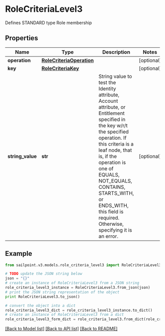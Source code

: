 # RoleCriteriaLevel3

Defines STANDARD type Role membership

## Properties

Name | Type | Description | Notes
------------ | ------------- | ------------- | -------------
**operation** | [**RoleCriteriaOperation**](RoleCriteriaOperation.md) |  | [optional] 
**key** | [**RoleCriteriaKey**](RoleCriteriaKey.md) |  | [optional] 
**string_value** | **str** | String value to test the Identity attribute, Account attribute, or Entitlement specified in the key w/r/t the specified operation. If this criteria is a leaf node, that is, if the operation is one of EQUALS, NOT_EQUALS, CONTAINS, STARTS_WITH, or ENDS_WITH, this field is required. Otherwise, specifying it is an error. | [optional] 

## Example

```python
from sailpoint.v3.models.role_criteria_level3 import RoleCriteriaLevel3

# TODO update the JSON string below
json = "{}"
# create an instance of RoleCriteriaLevel3 from a JSON string
role_criteria_level3_instance = RoleCriteriaLevel3.from_json(json)
# print the JSON string representation of the object
print RoleCriteriaLevel3.to_json()

# convert the object into a dict
role_criteria_level3_dict = role_criteria_level3_instance.to_dict()
# create an instance of RoleCriteriaLevel3 from a dict
role_criteria_level3_form_dict = role_criteria_level3.from_dict(role_criteria_level3_dict)
```
[[Back to Model list]](../README.md#documentation-for-models) [[Back to API list]](../README.md#documentation-for-api-endpoints) [[Back to README]](../README.md)


